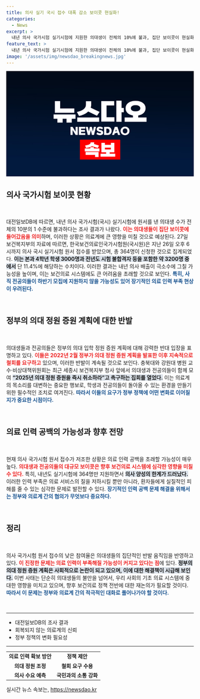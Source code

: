 ```yaml
---
title: 의사 실기 국시 접수 대폭 감소 보이콧 현실화!
categories:
  - News
excerpt: >
  내년 의사 국가시험 실기시험에 지원한 의대생이 전체의 10%에 불과, 집단 보이콧이 현실화됐다. 정부의 의대 정원 증원 계획에 대한 반발이 커지며 의료 인력 공백이 우려된다.
feature_text: >
  내년 의사 국가시험 실기시험에 지원한 의대생이 전체의 10%에 불과, 집단 보이콧이 현실화됐다. 정부의 의대 정원 증원 계획에 대한 반발이 커지며 의료 인력 공백이 우려된다.
image: '/assets/img/newsdao_breakingnews.jpg'
---
```


<p><img src="/assets/img/newsdao_breakingnews.jpg" alt="pcversion 속보" /></p>

<h2 data-ke-size="size26">의사 국가시험 보이콧 현황</h2>

<p data-ke-size="size16">&nbsp;</p>

<p>대전일보DB에 따르면, 내년 의사 국가시험(국시) 실기시험에 원서를 낸 의대생 수가 전체의 10분의 1 수준에 불과하다는 조사 결과가 나왔다. <b><span style="color: #ee2323;">이는 의대생들이 집단 보이콧에 들어갔음을 의미</span></b>하며, 이러한 상황은 의료계에 큰 영향을 미칠 것으로 예상된다. 27일 보건복지부의 자료에 따르면, 한국보건의료인국가시험원(국시원)은 지난 26일 오후 6시까지 의사 국시 실기시험 원서 접수를 받았으며, 총 364명이 신청한 것으로 집계되었다. <b><span style="background-color: #21538527;">이는 본과 4학년 학생 3000명과 전년도 시험 불합격자 등을 포함한 약 3200명 중에서</span></b> 단 11.4%에 해당하는 수치이다. 이러한 결과는 내년 의사 배출이 극소수에 그칠 가능성을 높이며, 이는 보건의료 시스템에도 큰 어려움을 초래할 것으로 보인다. <b><span style="color: #1a5490;">특히, 사직 전공의들이 하반기 모집에 지원하지 않을 가능성도 있어 장기적인 의료 인력 부족 현상이 우려된다.</span></b></p>

<p data-ke-size="size16">&nbsp;</p>

<h2 data-ke-size="size26">정부의 의대 정원 증원 계획에 대한 반발</h2>

<p data-ke-size="size16">&nbsp;</p>

<p>의대생들과 전공의들은 정부의 의대 입학 정원 증원 계획에 대해 강력한 반대 입장을 표명하고 있다. <b><span style="color: #ee2323;">이들은 2022년 2월 정부가 의대 정원 증원 계획을 발표한 이후 지속적으로 철회를 요구하고</span></b> 있으며, 이러한 반발이 계속될 것으로 보인다. 충북대와 강원대 병원 교수·비상대책위원회는 최근 세종시 보건복지부 청사 앞에서 의대생과 전공의들이 함께 모여 <b><span style="background-color: #21538527;">“2025년 의대 정원 증원을 즉시 취소하라”고 촉구하는 집회를 열었다.</span></b> 이는 의료계의 목소리를 대변하는 중요한 행보로, 학생과 전공의들이 돌아올 수 있는 환경을 만들기 위한 필수적인 조치로 여겨진다. <b><span style="color: #1a5490;">따라서 이들의 요구가 정부 정책에 어떤 변화로 이어질지가 중요한 시점이다.</span></b></p>

<p data-ke-size="size16">&nbsp;</p>

<h2 data-ke-size="size26">의료 인력 공백의 가능성과 향후 전망</h2>

<p data-ke-size="size16">&nbsp;</p>

<p>현재 의사 국가시험 원서 접수가 저조한 상황은 의료 인력 공백을 초래할 가능성이 매우 높다. <b><span style="color: #ee2323;">의대생과 전공의들의 대규모 보이콧은 향후 보건의료 시스템에 심각한 영향을 미칠 수 있다.</span></b> 특히, 내년도 실기시험에 364명만 지원하면서 <b><span style="background-color: #21538527;">의사 양성의 한계가 드러났다.</span></b> 이러한 인력 부족은 의료 서비스의 질을 저하시킬 뿐만 아니라, 환자들에게 실질적인 피해를 줄 수 있는 심각한 문제로 발전할 수 있다. <b><span style="color: #1a5490;">장기적인 인력 공백 문제 해결을 위해서는 정부와 의료계 간의 협의가 무엇보다 중요하다.</span></b></p>

<p data-ke-size="size16">&nbsp;</p>

<h2 data-ke-size="size26">정리</h2>

<p data-ke-size="size16">&nbsp;</p>

<p>의사 국가시험 원서 접수의 낮은 참여율은 의대생들의 집단적인 반발 움직임을 반영하고 있다. <b><span style="color: #ee2323;">이 진정한 문제는 의료 인력이 부족해질 가능성이 커지고 있다는 점</span></b>에 있다. <b><span style="background-color: #21538527;">정부의 의대 정원 증원 계획은 사회적으로 논란이 되고 있으며, 이에 대한 해결책이 시급해 보인다.</span></b> 이번 사태는 단순히 의대생들의 불만을 넘어서, 우리 사회의 기초 의료 시스템에 중대한 영향을 미치고 있으며, 향후 보건의료 정책 전반에 대한 재논의가 필요할 것이다. <b><span style="color: #1a5490;">따라서 이 문제는 정부와 의료계 간의 적극적인 대화로 풀어나가야 할 것이다.</span></b></p>

<p data-ke-size="size16">&nbsp;</p>

<hr />

<ul>
    <li>대전일보DB의 조사 결과</li>
    <li>회복되지 않는 의료계의 신뢰</li>
    <li>정부 정책의 변화 필요성</li>
</ul>

<hr />

<table>
    <tr>
        <td style="text-align: center; height: 17px;"><b>의료 인력 확보 방안</b></td>
        <td style="text-align: center; height: 17px;"><b>정책 제안</b></td>
    </tr>
    <tr>
        <td style="text-align: center; height: 17px;"><b>의대 정원 조정</b></td>
        <td style="text-align: center; height: 17px;"><b>철회 요구 수용</b></td>
    </tr>
    <tr>
        <td style="text-align: center; height: 17px;"><b>의사 수요 예측</b></td>
        <td style="text-align: center; height: 17px;"><b>국민과의 소통 강화</b></td>
    </tr>
</table>
실시간 뉴스 속보는, <a href="https://newsdao.kr" rel="dofollow">https://newsdao.kr</a>



